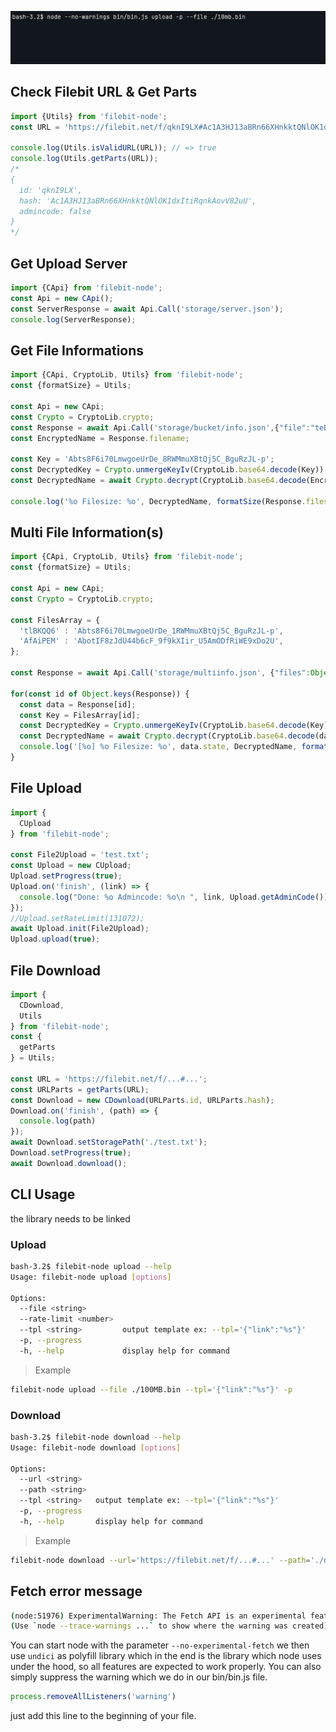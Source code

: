 ![](img/shell.gif)

## Check Filebit URL & Get Parts
```javascript
import {Utils} from 'filebit-node';
const URL = 'https://filebit.net/f/qknI9LX#Ac1A3HJ13aBRn66XHnkktQNlOK1dxItiRqnkAovV82uU';

console.log(Utils.isValidURL(URL)); // => true
console.log(Utils.getParts(URL));
/*
{
  id: 'qknI9LX',
  hash: 'Ac1A3HJ13aBRn66XHnkktQNlOK1dxItiRqnkAovV82uU',
  admincode: false
}
*/
```

## Get Upload Server
```javascript
import {CApi} from 'filebit-node';
const Api = new CApi();
const ServerResponse = await Api.Call('storage/server.json');
console.log(ServerResponse);
```

## Get File Informations
```javascript
import {CApi, CryptoLib, Utils} from 'filebit-node';
const {formatSize} = Utils;

const Api = new CApi;
const Crypto = CryptoLib.crypto;
const Response = await Api.Call('storage/bucket/info.json',{"file":"teBKKQ6"});
const EncryptedName = Response.filename;

const Key = 'Abts8F6i70LmwgoeUrDe_8RWMmuXBtQj5C_BguRzJL-p';
const DecryptedKey = Crypto.unmergeKeyIv(CryptoLib.base64.decode(Key));
const DecryptedName = await Crypto.decrypt(CryptoLib.base64.decode(EncryptedName), DecryptedKey.kev, DecryptedKey.iv);

console.log('%o Filesize: %o', DecryptedName, formatSize(Response.filesize));
```

## Multi File Information(s)
```javascript
import {CApi, CryptoLib, Utils} from 'filebit-node';
const {formatSize} = Utils;

const Api = new CApi;
const Crypto = CryptoLib.crypto;

const FilesArray = {
  'tlBKQQ6' : 'Abts8F6i70LmwgoeUrDe_1RWMmuXBtQj5C_BguRzJL-p',
  'AfAiPEM' : 'AbotIF8zJdU44b6cF_9f9kXIir_U5AmODfRiWE9xDo2U',
};

const Response = await Api.Call('storage/multiinfo.json', {"files":Object.keys(FilesArray)});

for(const id of Object.keys(Response)) {
  const data = Response[id];
  const Key = FilesArray[id];
  const DecryptedKey = Crypto.unmergeKeyIv(CryptoLib.base64.decode(Key));
  const DecryptedName = await Crypto.decrypt(CryptoLib.base64.decode(data.name), DecryptedKey.kev, DecryptedKey.iv);
  console.log('[%o] %o Filesize: %o', data.state, DecryptedName, formatSize(data.size));
}
```

## File Upload
```javascript
import {
  CUpload
} from 'filebit-node';

const File2Upload = 'test.txt';
const Upload = new CUpload;
Upload.setProgress(true);
Upload.on('finish', (link) => {
  console.log("Done: %o Admincode: %o\n ", link, Upload.getAdminCode())
});
//Upload.setRateLimit(131072);
await Upload.init(File2Upload);
Upload.upload(true);
```

## File Download
```javascript
import {
  CDownload,
  Utils
} from 'filebit-node';
const {
  getParts
} = Utils;

const URL = 'https://filebit.net/f/...#...';
const URLParts = getParts(URL);
const Download = new CDownload(URLParts.id, URLParts.hash);
Download.on('finish', (path) => {
  console.log(path)
});
await Download.setStoragePath('./test.txt');
Download.setProgress(true);
await Download.download();
```

## CLI Usage
the library needs to be linked
### Upload
```bash
bash-3.2$ filebit-node upload --help
Usage: filebit-node upload [options]

Options:
  --file <string>
  --rate-limit <number>
  --tpl <string>         output template ex: --tpl='{"link":"%s"}'
  -p, --progress
  -h, --help             display help for command
```
> Example
```bash
filebit-node upload --file ./100MB.bin --tpl='{"link":"%s"}' -p
```


### Download
```bash
bash-3.2$ filebit-node download --help
Usage: filebit-node download [options]

Options:
  --url <string>
  --path <string>
  --tpl <string>   output template ex: --tpl='{"link":"%s"}'
  -p, --progress
  -h, --help       display help for command
```
> Example
```bash
filebit-node download --url='https://filebit.net/f/...#...' --path='./downloaded.bin' -p --tpl='{"path":"%s"}'
```

## Fetch error message
```bash
(node:51976) ExperimentalWarning: The Fetch API is an experimental feature. This feature could change at any time
(Use `node --trace-warnings ...` to show where the warning was created)
```
You can start node with the parameter `--no-experimental-fetch` we then use `undici` as polyfill library
which in the end is the library which node uses under the hood, so all features are expected to work properly.
You can also simply suppress the warning which we do in our bin/bin.js file.
```javascript
process.removeAllListeners('warning')
```
just add this line to the beginning of your file.